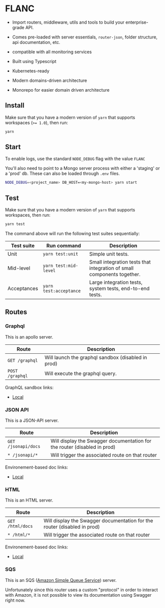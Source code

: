 # FLANC

- Import routers, middleware, utils and tools to build your enterprise-grade API.
- Comes pre-loaded with server essentials, `router-json`, folder structure, api documentation, etc.
- compatible with all monitoring services


- Built using Typescript
- Kubernetes-ready
- Modern domains-driven architecture
- Monorepo for easier domain driven architecture

## Install

Make sure that you have a modern version of `yarn` that supports workspaces (`>= 1.0`), then run:

```bash
yarn
```

## Start

To enable logs, use the standard `NODE_DEBUG` flag with the value `FLANC`

You'll also need to point to a Mongo server process with either a 'staging' or a 'prod' db.
These can also be loaded through `.env` files.

```bash
NODE_DEBUG=<project_name> DB_HOST=<my-mongo-host> yarn start
```

## Test

Make sure that you have a modern version of `yarn` that supports workspaces, then run:

```bash
yarn test
```

The command above will run the following test suites sequentially:

| Test suite | Run command | Description |
-------------|-------------|-------------|
| Unit | `yarn test:unit` | Simple unit tests. |
| Mid-level | `yarn test:mid-level` | Small integration tests that integration of small components together.  |
| Acceptances | `yarn test:acceptance` | Large integration tests, system tests, end-to-end tests. |


## Routes

### Graphql

This is an apollo server.

| Route | Description |
| --- | --- |
| `GET /graphql` | Will launch the graphql sandbox (disabled in prod) |
| `POST /graphql` | Will execute the graphql query. |

GraphQL sandbox links:

- [Local](http://localhost:9001/graphql)

### JSON API

This is a JSON-API server.

| Route | Description |
| --- | --- |
| `GET /jsonapi/docs` | Will display the Swagger documentation for the router (disabled in prod) |
| `* /jsonapi/*` | Will trigger the associated route on that router |

Environement-based doc links:

- [Local](https://petstore.swagger.io/?url=http://localhost:9001/jsonapi/docs)

### HTML

This is an HTML server.

| Route | Description |
| --- | --- |
| `GET /html/docs` | Will display the Swagger documentation for the router (disabled in prod) |
| `* /html/*` | Will trigger the associated route on that router |

Environement-based doc links:

- [Local](https://petstore.swagger.io/?url=http://localhost:9001/html/docs)

### SQS

This is an SQS ([Amazon Simple Queue Service](https://aws.amazon.com/sqs/)) server. 

Unfortunately since this router uses a custom "protocol" in order to interact with Amazon, it is not possible to view its documentation using Swagger right now.




